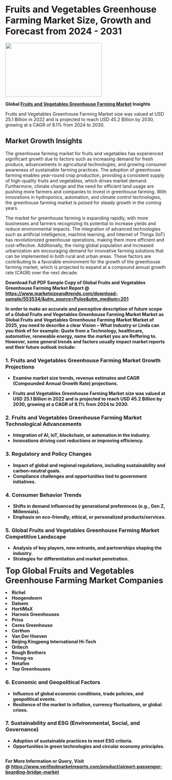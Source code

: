 <H1>Fruits and Vegetables Greenhouse Farming Market Size, Growth and Forecast from 2024 - 2031</H1><img class="aligncenter size-medium wp-image-584254" src="https://thirdeyenews.in/wp-content/uploads/2024/09/Global-Market-Research-300x168.jpeg" alt="" width="300" height="168" /><p><strong>Global&nbsp;<a href="https://www.marketsizeandtrends.com/download-sample/553534/&amp;utm_source=Pulse&amp;utm_medium=201">Fruits and Vegetables Greenhouse Farming Market</a> Insights</strong></p><p>Fruits and Vegetables Greenhouse Farming Market size was valued at USD 25.1 Billion in 2022 and is projected to reach USD 45.2 Billion by 2030, growing at a CAGR of 8.1% from 2024 to 2030.</p><p><h2>Market Growth Insights</h2> <p>The greenhouse farming market for fruits and vegetables has experienced significant growth due to factors such as increasing demand for fresh produce, advancements in agricultural technologies, and growing consumer awareness of sustainable farming practices. The adoption of greenhouse farming enables year-round crop production, providing a consistent supply of high-quality fruits and vegetables, which drives market demand. Furthermore, climate change and the need for efficient land usage are pushing more farmers and companies to invest in greenhouse farming. With innovations in hydroponics, automation, and climate control technologies, the greenhouse farming market is poised for steady growth in the coming years.</p> <p><strong></strong></p> <p>The market for greenhouse farming is expanding rapidly, with more businesses and farmers recognizing its potential to increase yields and reduce environmental impacts. The integration of advanced technologies such as artificial intelligence, machine learning, and Internet of Things (IoT) has revolutionized greenhouse operations, making them more efficient and cost-effective. Additionally, the rising global population and increased urbanization are encouraging demand for innovative farming solutions that can be implemented in both rural and urban areas. These factors are contributing to a favorable environment for the growth of the greenhouse farming market, which is projected to expand at a compound annual growth rate (CAGR) over the next decade.</p> <p><strong></p><p><span class=""><strong>Download Full PDF Sample Copy of Global Fruits and Vegetables Greenhouse Farming Market Report</strong> @ <a href="https://www.marketsizeandtrends.com/download-sample/553534/&amp;utm_source=Pulse&amp;utm_medium=201" target="_blank">https://www.marketsizeandtrends.com/download-sample/553534/&amp;utm_source=Pulse&amp;utm_medium=201</a></span></p><p>In order to make an accurate and perceptive description of future scope of a Global&nbsp;Fruits and Vegetables Greenhouse Farming Market Market as Global&nbsp;Fruits and Vegetables Greenhouse Farming Market Market of 2025, you need to describe a clear Vision &ndash; What Industry or Linda can you think of for example: Quote from a Technology, healthcare, automotive, renewable energy, name the market you are Reffering to. However, some general trends and factors usually impact market reports and their future outlook include:</p><h3>1.&nbsp;<strong>Fruits and Vegetables Greenhouse Farming Market Growth Projections</strong></h3><ul><li>Examine market size trends, revenue estimates and CAGR (Compounded Annual Growth Rate) projections.</li><li><p>Fruits and Vegetables Greenhouse Farming Market size was valued at USD 25.1 Billion in 2022 and is projected to reach USD 45.2 Billion by 2030, growing at a CAGR of 8.1% from 2024 to 2030.</p></li></ul><h3>2.&nbsp;<strong>Fruits and Vegetables Greenhouse Farming Market Technological Advancements</strong></h3><ul><li>Integration of AI, IoT, blockchain, or automation in the industry.</li><li>Innovations driving cost reductions or improving efficiency.</li></ul><h3>3.&nbsp;<strong>Regulatory and Policy Changes</strong></h3><ul><li>Impact of global and regional regulations, including sustainability and carbon-neutral goals.</li><li>Compliance challenges and opportunities tied to government initiatives.</li></ul><h3>4.&nbsp;<strong>Consumer Behavior Trends</strong></h3><ul><li>Shifts in demand influenced by generational preferences (e.g., Gen Z, Millennials).</li><li>Emphasis on eco-friendly, ethical, or personalized products/services.</li></ul><h3>5.&nbsp;<strong>Global Fruits and Vegetables Greenhouse Farming Market Competitive Landscape</strong></h3><ul><li>Analysis of key players, new entrants, and partnerships shaping the industry.</li><li>Strategies for differentiation and market penetration.</li></ul><p data-pm-slice="1 1 []"><span style="color: inherit; font-family: inherit; font-size: 25px;">Top Global Fruits and Vegetables Greenhouse Farming Market Companies</span></p><div class="" data-test-id=""><p><li>Richel</li><li> Hoogendoorn</li><li> Dalsem</li><li> HortiMaX</li><li> Harnois Greenhouses</li><li> Priva</li><li> Ceres Greenhouse</li><li> Certhon</li><li> Van Der Hoeven</li><li> Beijing Kingpeng International Hi-Tech</li><li> Oritech</li><li> Rough Brothers</li><li> Trinog-xs</li><li> Netafim</li><li> Top Greenhouses</li></p></div><h3>6.&nbsp;<strong>Economic and Geopolitical Factors</strong></h3><ul><li>Influence of global economic conditions, trade policies, and geopolitical events.</li><li>Resilience of the market to inflation, currency fluctuations, or global crises.</li></ul><h3>7.&nbsp;<strong>Sustainability and ESG (Environmental, Social, and Governance)</strong></h3><ul><li>Adoption of sustainable practices to meet ESG criteria.</li><li>Opportunities in green technologies and circular economy principles.</li></ul><h2><strong style="font-size: 14px;">For More Information or Query, Visit @&nbsp;</strong><a style="background-color: #ffffff; font-size: 14px;" href="https://www.marketsizeandtrends.com/report/fruits-and-vegetables-greenhouse-farming-market/" target="_blank">https://www.verifiedmarketreports.com/product/airport-passenger-boarding-bridge-market</a></h2>
